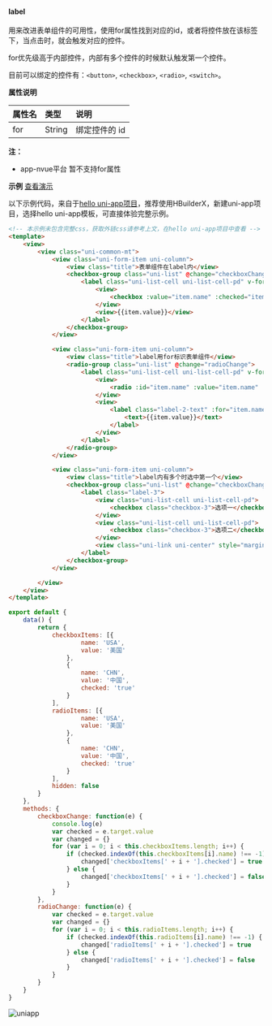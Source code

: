 #### label

用来改进表单组件的可用性，使用for属性找到对应的id，或者将控件放在该标签下，当点击时，就会触发对应的控件。

for优先级高于内部控件，内部有多个控件的时候默认触发第一个控件。

目前可以绑定的控件有：``<button>``, ``<checkbox>``, ``<radio>``, ``<switch>``。

**属性说明**

|属性名|类型|说明|
|:-|:-|:-|
|for|String|绑定控件的 id|

**注：**
- app-nvue平台 暂不支持for属性

**示例** [查看演示](https://hellouniapp.dcloud.net.cn/pages/component/label/label)
 
以下示例代码，来自于[hello uni-app项目](https://github.com/dcloudio/hello-uniapp)，推荐使用HBuilderX，新建uni-app项目，选择hello uni-app模板，可直接体验完整示例。
```html
<!-- 本示例未包含完整css，获取外链css请参考上文，在hello uni-app项目中查看 -->
<template>
	<view>
		<view class="uni-common-mt">
			<view class="uni-form-item uni-column">
				<view class="title">表单组件在label内</view>
				<checkbox-group class="uni-list" @change="checkboxChange">
					<label class="uni-list-cell uni-list-cell-pd" v-for="item in checkboxItems" :key="item.name">
						<view>
							<checkbox :value="item.name" :checked="item.checked"></checkbox>
						</view>
						<view>{{item.value}}</view>
					</label>
				</checkbox-group>
			</view>

			<view class="uni-form-item uni-column">
				<view class="title">label用for标识表单组件</view>
				<radio-group class="uni-list" @change="radioChange">
					<label class="uni-list-cell uni-list-cell-pd" v-for="(item,index) in radioItems" :key="index">
						<view>
							<radio :id="item.name" :value="item.name" :checked="item.checked"></radio>
						</view>
						<view>
							<label class="label-2-text" :for="item.name">
								<text>{{item.value}}</text>
							</label>
						</view>
					</label>
				</radio-group>
			</view>

			<view class="uni-form-item uni-column">
				<view class="title">label内有多个时选中第一个</view>
				<checkbox-group class="uni-list" @change="checkboxChange">
					<label class="label-3">
						<view class="uni-list-cell uni-list-cell-pd">
							<checkbox class="checkbox-3">选项一</checkbox>
						</view>
						<view class="uni-list-cell uni-list-cell-pd">
							<checkbox class="checkbox-3">选项二</checkbox>
						</view>
						<view class="uni-link uni-center" style="margin-top:20rpx;">点击该label下的文字默认选中第一个checkbox</view>
					</label>
				</checkbox-group>
			</view>

		</view>
	</view>
</template>
```
 
```javascript
export default {
    data() {
        return {
            checkboxItems: [{
                    name: 'USA',
                    value: '美国'
                },
                {
                    name: 'CHN',
                    value: '中国',
                    checked: 'true'
                }
            ],
            radioItems: [{
                    name: 'USA',
                    value: '美国'
                },
                {
                    name: 'CHN',
                    value: '中国',
                    checked: 'true'
                }
            ],
            hidden: false
        }
    },
    methods: {
        checkboxChange: function(e) {
            console.log(e)
            var checked = e.target.value
            var changed = {}
            for (var i = 0; i < this.checkboxItems.length; i++) {
                if (checked.indexOf(this.checkboxItems[i].name) !== -1) {
                    changed['checkboxItems[' + i + '].checked'] = true
                } else {
                    changed['checkboxItems[' + i + '].checked'] = false
                }
            }
        },
        radioChange: function(e) {
            var checked = e.target.value
            var changed = {}
            for (var i = 0; i < this.radioItems.length; i++) {
                if (checked.indexOf(this.radioItems[i].name) !== -1) {
                    changed['radioItems[' + i + '].checked'] = true
                } else {
                    changed['radioItems[' + i + '].checked'] = false
                }
            }
        }
    }
}
```
 
![uniapp](https://img-cdn-qiniu.dcloud.net.cn/uniapp/doc/img/label.png)
 
